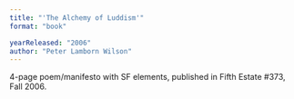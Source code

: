 ```yaml
---
title: "'The Alchemy of Luddism'"
format: "book"

yearReleased: "2006"
author: "Peter Lamborn Wilson"
---
```

4-page poem/manifesto with SF elements, published in  Fifth Estate #373, Fall 2006.
 